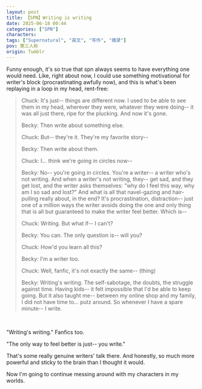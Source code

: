 ```yaml
---
layout: post
title: 【SPN】Writing is writing
date: 2025-06-18 00:44
categories: ["SPN"]
characters: 
tags: ["Supernatural", "英文", "写作", "摘录"]
pov: 第三人称
origin: Tumblr
---
```


Funny enough, it's so true that spn always seems to have everything one would need. Like, right about now, I could use something motivational for writer's block (procrastinating awfully now), and this is what's been replaying in a loop in my head, rent-free:

> Chuck: It's just-- things are different now. I used to be able to see them in my head, wherever they were, whatever they were doing-- it was all just there, ripe for the plucking. And now it's gone.
>
> Becky: Then write about something else.
>
> Chuck: But-- they're it. They're my favorite story--
>
> Becky: Then write about them.
>
> Chuck: I... think we're going in circles now--
>
> Becky: No-- you're going in circles. You're a writer-- a writer who's not writing. And when a writer's not writing, they-- get sad, and they get lost, and the writer asks themselves: "why do I feel this way, why am I so sad and lost?" And what is all that navel-gazing and hair-pulling really about, in the end? It's procrastination, distraction-- just one of a million ways the writer avoids doing the one and only thing that is all but guaranteed to make the writer feel better. Which is--
>
> Chuck: Writing. But what if-- I can't?
>
> Becky: You can. The only question is-- will you?
>
> Chuck: How'd you learn all this?
>
> Becky: I'm a writer too.
>
> Chuck: Well, fanfic, it's not exactly the same-- (thing)
>
> Becky: Writing's writing. The self-sabotage, the doubts, the struggle against time. Having kids-- it felt impossible that I'd be able to keep going. But it also taught me-- between my online shop and my family, I did not have time to... putz around. So whenever I have a spare minute-- I write.

<br>

"Writing's writing." Fanfics too.

"The only way to feel better is just-- you write."

That's some really genuine writers' talk there. And honestly, so much more powerful and sticky to the brain than I thought it would.

Now I'm going to continue messing around with my characters in my worlds.
